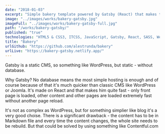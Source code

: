 ```yaml
---
date: "2018-01-03"
excerpt: "Simple bakery template powered by Gatsby (React) that makes the web lightning fast"
image: "../images/works/bakery-gatsby.jpg"
imageFull: "../images/works/bakery-gatsby-full.jpg"
path: "/works/bakery-gatsby/"
published: "true"
technologies: "HTML5 & CSS3, ITCSS, JavaScript, Gatsby, React, SASS, Webpack"
title: "Bakery"
urlGithub: "https://github.com/alestrunda/bakery"
urlLive: "https://bakery-gatsby.netlify.app/"
---
```


Gatsby is a static CMS, so something like WordPress, but static - without database.

Why Gatsby? No database means the most simple hosting is enough and of course because of that it's much quicker than classic CMS like WordPress or Joomla. It's made on React and that makes him quite fast - only front page is loaded, other content and other pages are loaded extremely fast without another page reload.

It's not as complex as WordPress, but for something simplier like blog it's a very good choise. There is a significant drawback - the content has to be in Markdown file and every time the content changes, the whole site needs to be rebuild. But that could be solved by using something like Contentful.com
